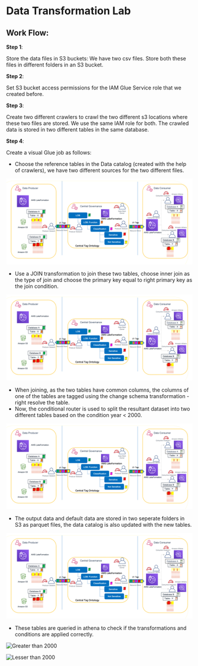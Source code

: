 # Data Transformation Lab

## Work Flow:

**Step 1**: 

Store the data files in S3 buckets: We have two csv files. Store both these files in different folders in an S3 bucket. 

**Step 2**:

Set S3 bucket access permissions for the IAM Glue Service role that we created before. 

**Step 3**: 

Create two different crawlers to crawl the two different s3 locations where these two files are stored. We use the same IAM role for both.
The crawled data is stored in two different tables in the same database.

**Step 4**: 

Create a visual Glue job as follows:
- Choose the reference tables in the Data catalog (created with the help of crawlers), we have two different sources for the two different files.

![](https://github.com/Pam2020/AWS_for_DataEngineering/blob/dda8067b18a4311e54a58e4619a829ff731810b1/Images/BDB-2091-image001.png)

- Use a JOIN transformation to join these two tables, choose inner join as the type of join and choose the primary key equal to right primary key as the join condition.

![](https://github.com/Pam2020/AWS_for_DataEngineering/blob/dda8067b18a4311e54a58e4619a829ff731810b1/Images/BDB-2091-image001.png)

- When joining, as the two tables have common columns, the columns of one of the tables are tagged using the change schema transformation - right resolve the table.
- Now, the conditional router is used to split the resultant dataset into two different tables based on the condition year < 2000.

![](https://github.com/Pam2020/AWS_for_DataEngineering/blob/dda8067b18a4311e54a58e4619a829ff731810b1/Images/BDB-2091-image001.png)

- The output data and default data are stored in two seperate folders in S3 as parquet files, the data catalog is also updated with the new tables.

![](https://github.com/Pam2020/AWS_for_DataEngineering/blob/dda8067b18a4311e54a58e4619a829ff731810b1/Images/BDB-2091-image001.png)

- These tables are queried in athena to check if the transformations and conditions are applied correctly.

![Greater than 2000]()

![Lesser than 2000]()
